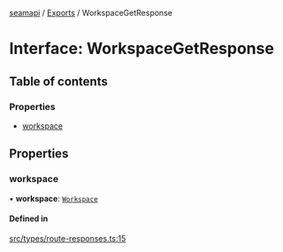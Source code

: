[seamapi](../README.md) / [Exports](../modules.md) / WorkspaceGetResponse

# Interface: WorkspaceGetResponse

## Table of contents

### Properties

- [workspace](WorkspaceGetResponse.md#workspace)

## Properties

### workspace

• **workspace**: [`Workspace`](Workspace.md)

#### Defined in

[src/types/route-responses.ts:15](https://github.com/hello-seam/seamapi-javascript/blob/48ada3e/src/types/route-responses.ts#L15)
